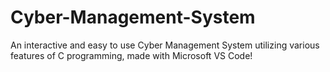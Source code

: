 # Cyber-Management-System
An interactive and easy to use Cyber Management System utilizing various features of C programming, made with Microsoft VS Code!
